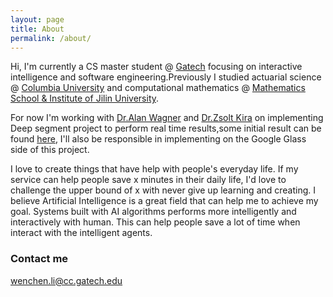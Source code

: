 ```yaml
---
layout: page
title: About
permalink: /about/
---
```


Hi, I'm currently a CS master student @ [Gatech](http://www.cc.gatech.edu) focusing on interactive intelligence and software engineering.Previously I studied actuarial science @ [Columbia University](http://www.columbia.edu) and computational mathematics @ [Mathematics School & Institute of Jilin University](http://math.jlu.edu.cn/).

For now I'm working with [Dr.Alan Wagner](http://www.cc.gatech.edu/~alanwags/) and [Dr.Zsolt Kira](http://www.zsoltkira.com/) on implementing Deep segment project to perform real time results,some initial result can be found [here](https://smartech.gatech.edu/bitstream/handle/1853/52410/Doshi_gtTechReport.pdf?sequence=1), I'll also be responsible in implementing on the Google Glass side of this project.

I love to create things that have help with people's everyday life. If my service can help people save x minutes in their daily life, I'd love to challenge the upper bound of x with never give up learning and creating.
I believe Artificial Intelligence is a great field that can help me to achieve my goal. Systems built with AI algorithms performs more intelligently and interactively with human. This can help people save a lot of time when interact with the intelligent agents.




### Contact me

[wenchen.li@cc.gatech.edu](mailto:wenchen.li@cc.gatech.edu)
